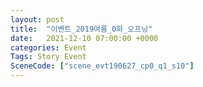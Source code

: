 ```yaml
---
layout: post
title:  "이벤트_2019여름_0화_오프닝"
date:   2021-12-10 07:00:00 +0000
categories: Event
Tags: Story Event
SceneCode: ["scene_evt190627_cp0_q1_s10"]
---
```

